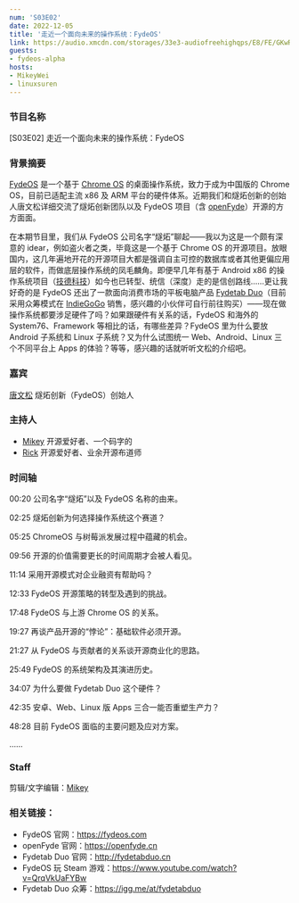 ```yaml
---
num: 'S03E02'
date: 2022-12-05
title: '走近一个面向未来的操作系统：FydeOS'
link: https://audio.xmcdn.com/storages/33e3-audiofreehighqps/E8/FE/GKwRIMAHYwn9AZxo-wHcEQBi.m4a
guests:
- fydeos-alpha
hosts:
- MikeyWei
- linuxsuren
---
```


### 节目名称

[S03E02] 走近一个面向未来的操作系统：FydeOS

### 背景摘要

[FydeOS](https://fydeos.com/) 是一个基于 [Chrome OS](https://www.google.com/chromebook/chrome-os/) 的桌面操作系统，致力于成为中国版的 Chrome  OS，目前已适配主流 x86 及 ARM 平台的硬件体系。近期我们和燧炻创新的创始人唐文松详细交流了燧炻创新团队以及 FydeOS 项目（含 [openFyde](https://openfyde.cn/)）开源的方方面面。

在本期节目里，我们从 FydeOS 公司名字“燧炻”聊起——我以为这是一个颇有深意的 idear，例如盗火者之类，毕竟这是一个基于 Chrome OS 的开源项目。放眼国内，这几年遍地开花的开源项目大都是强调自主可控的数据库或者其他更偏应用层的软件，而做底层操作系统的凤毛麟角。即便早几年有基于 Android x86 的操作系统项目（[技德科技](https://www.jide.com/)）如今也已转型、统信（深度）走的是信创路线……更让我好奇的是 FydeOS 还出了一款面向消费市场的平板电脑产品 [Fydetab Duo](http://fydetabduo.cn)（目前采用众筹模式在 [IndieGoGo](https://igg.me/at/fydetabduo) 销售，感兴趣的小伙伴可自行前往购买）——现在做操作系统都要涉足硬件了吗？如果跟硬件有关系的话，FydeOS 和海外的 System76、Framework 等相比的话，有哪些差异？FydeOS 里为什么要放 Android 子系统和 Linux 子系统？又为什么试图统一 Web、Android、Linux 三个不同平台上 Apps 的体验？等等，感兴趣的话就听听文松的介绍吧。

### 嘉宾

[唐文松](https://github.com/fydeos-alpha) 燧炻创新（FydeOS）创始人

### 主持人

- [Mikey](https://github.com/MikeyWei) 开源爱好者、一个码字的
- [Rick](https://github.com/linuxsuren) 开源爱好者、业余开源布道师


### 时间轴

00:20 公司名字“燧炻”以及 FydeOS 名称的由来。

02:25 燧炻创新为何选择操作系统这个赛道？

05:25 ChromeOS 与树莓派发展过程中蕴藏的机会。

09:56 开源的价值需要更长的时间周期才会被人看见。

11:14 采用开源模式对企业融资有帮助吗？

12:33 FydeOS 开源策略的转型及遇到的挑战。

17:48 FydeOS 与上游 Chrome OS 的关系。

19:27 再谈产品开源的“悖论”：基础软件必须开源。

21:27 从 FydeOS 与贡献者的关系谈开源商业化的思路。

25:49 FydeOS 的系统架构及其演进历史。

34:07 为什么要做 Fydetab Duo 这个硬件？

42:35 安卓、Web、Linux 版 Apps 三合一能否重塑生产力？

48:28 目前 FydeOS 面临的主要问题及应对方案。

……

### Staff

剪辑/文字编辑：[Mikey](https://github.com/MikeyWei)

### 相关链接：
 - FydeOS 官网：https://fydeos.com
 - openFyde 官网：https://openfyde.cn
 - Fydetab Duo 官网：http://fydetabduo.cn
 - FydeOS 玩 Steam 游戏：https://www.youtube.com/watch?v=QrqVkUaFYBw
 - Fydetab Duo 众筹：https://igg.me/at/fydetabduo
